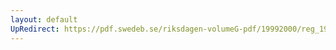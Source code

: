```yaml
---
layout: default
UpRedirect: https://pdf.swedeb.se/riksdagen-volumeG-pdf/19992000/reg_19992000/reg_19992000_0248.pdf
---
```

